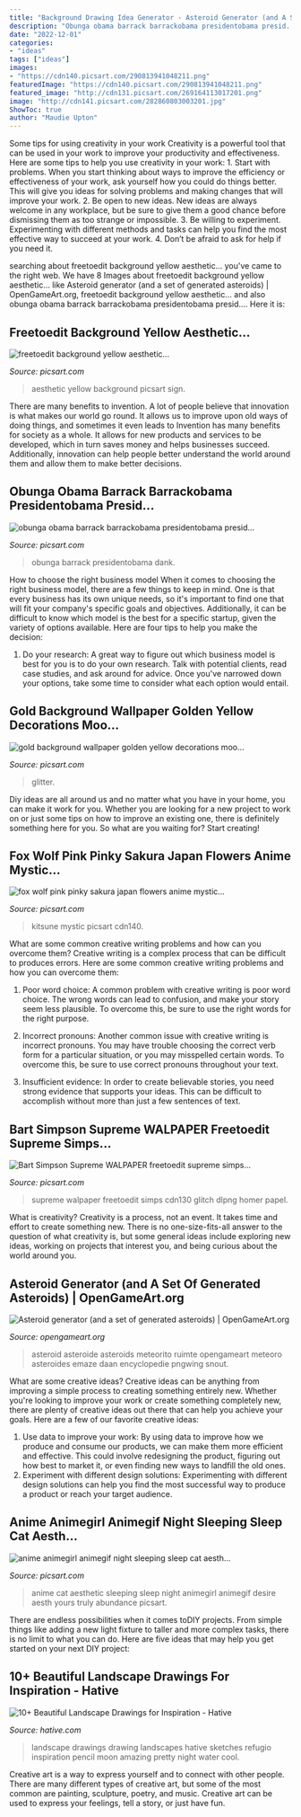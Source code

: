 ```yaml
---
title: "Background Drawing Idea Generator - Asteroid Generator (and A Set Of Generated Asteroids)"
description: "Obunga obama barrack barrackobama presidentobama presid..."
date: "2022-12-01"
categories:
- "ideas"
tags: ["ideas"]
images:
- "https://cdn140.picsart.com/290813941048211.png"
featuredImage: "https://cdn140.picsart.com/290813941048211.png"
featured_image: "http://cdn131.picsart.com/269164113017201.png"
image: "http://cdn141.picsart.com/282860803003201.jpg"
ShowToc: true
author: "Maudie Upton"
---
```



Some tips for using creativity in your work
Creativity is a powerful tool that can be used in your work to improve your productivity and effectiveness. Here are some tips to help you use creativity in your work: 1. Start with problems. When you start thinking about ways to improve the efficiency or effectiveness of your work, ask yourself how you could do things better. This will give you ideas for solving problems and making changes that will improve your work. 2. Be open to new ideas. New ideas are always welcome in any workplace, but be sure to give them a good chance before dismissing them as too strange or impossible. 3. Be willing to experiment. Experimenting with different methods and tasks can help you find the most effective way to succeed at your work. 4. Don’t be afraid to ask for help if you need it.

	

		
searching about freetoedit background yellow aesthetic... you've came to the right web. We have 8 Images about freetoedit background yellow aesthetic... like Asteroid generator (and a set of generated asteroids) | OpenGameArt.org, freetoedit background yellow aesthetic... and also obunga obama barrack barrackobama presidentobama presid.... Here it is:
		
    
## Freetoedit Background Yellow Aesthetic...

<img loading=lazy src="http://cdn141.picsart.com/282860803003201.jpg" onerror="this.onerror=null;this.src='https://tse2.mm.bing.net/th?id=OIP.ZgrvSKDFPuqfeKnczu7-JQHaKd&amp;pid=15.1';" alt="freetoedit background yellow aesthetic...">

_Source: picsart.com_

>aesthetic yellow background picsart sign. 

	

There are many benefits to invention. A lot of people believe that innovation is what makes our world go round. It allows us to improve upon old ways of doing things, and sometimes it even leads to
Invention has many benefits for society as a whole. It allows for new products and services to be developed, which in turn saves money and helps businesses succeed. Additionally, innovation can help people better understand the world around them and allow them to make better decisions.

    
## Obunga Obama Barrack Barrackobama Presidentobama Presid...

<img loading=lazy src="http://cdn131.picsart.com/269164113017201.png" onerror="this.onerror=null;this.src='https://tse4.mm.bing.net/th?id=OIP.EzuNH_hW23hMr36TAG8D0AAAAA&amp;pid=15.1';" alt="obunga obama barrack barrackobama presidentobama presid...">

_Source: picsart.com_

>obunga barrack presidentobama dank. 

	

How to choose the right business model
When it comes to choosing the right business model, there are a few things to keep in mind. One is that every business has its own unique needs, so it's important to find one that will fit your company's specific goals and objectives. Additionally, it can be difficult to know which model is the best for a specific startup, given the variety of options available. Here are four tips to help you make the decision: 
1) Do your research: A great way to figure out which business model is best for you is to do your own research. Talk with potential clients, read case studies, and ask around for advice. Once you've narrowed down your options, take some time to consider what each option would entail.

    
## Gold Background Wallpaper Golden Yellow Decorations Moo...

<img loading=lazy src="https://cdn140.picsart.com/290813941048211.png" onerror="this.onerror=null;this.src='https://tse4.mm.bing.net/th?id=OIP.Z2HBGO45-WqbtiiZjwF3hwHaJ4&amp;pid=15.1';" alt="gold background wallpaper golden yellow decorations moo...">

_Source: picsart.com_

>glitter. 

	

Diy ideas are all around us and no matter what you have in your home, you can make it work for you. Whether you are looking for a new project to work on or just some tips on how to improve an existing one, there is definitely something here for you. So what are you waiting for? Start creating!

    
## Fox Wolf Pink Pinky Sakura Japan Flowers Anime Mystic...

<img loading=lazy src="http://cdn140.picsart.com/268861562016211.png" onerror="this.onerror=null;this.src='https://tse2.mm.bing.net/th?id=OIP._nrVhJodkPSL1CTJkNU_hgHaKm&amp;pid=15.1';" alt="fox wolf pink pinky sakura japan flowers anime mystic...">

_Source: picsart.com_

>kitsune mystic picsart cdn140. 

	

What are some common creative writing problems and how can you overcome them?
Creative writing is a complex process that can be difficult to produces errors. Here are some common creative writing problems and how you can overcome them:
1. Poor word choice: A common problem with creative writing is poor word choice. The wrong words can lead to confusion, and make your story seem less plausible. To overcome this, be sure to use the right words for the right purpose.

2. Incorrect pronouns: Another common issue with creative writing is incorrect pronouns. You may have trouble choosing the correct verb form for a particular situation, or you may misspelled certain words. To overcome this, be sure to use correct pronouns throughout your text.

3. Insufficient evidence: In order to create believable stories, you need strong evidence that supports your ideas. This can be difficult to accomplish without more than just a few sentences of text.

    
## Bart Simpson Supreme WALPAPER Freetoedit Supreme Simps...

<img loading=lazy src="https://cdn130.picsart.com/294146914012201.jpg" onerror="this.onerror=null;this.src='https://tse4.mm.bing.net/th?id=OIP.vS0Z1zHRGudA1RT3554AtwHaO0&amp;pid=15.1';" alt="Bart Simpson Supreme WALPAPER freetoedit supreme simps...">

_Source: picsart.com_

>supreme walpaper freetoedit simps cdn130 glitch dlpng homer papel. 

	

What is creativity?
Creativity is a process, not an event. It takes time and effort to create something new. There is no one-size-fits-all answer to the question of what creativity is, but some general ideas include exploring new ideas, working on projects that interest you, and being curious about the world around you.

    
## Asteroid Generator (and A Set Of Generated Asteroids) | OpenGameArt.org

<img loading=lazy src="https://opengameart.org/sites/default/files/1346943991.png" onerror="this.onerror=null;this.src='https://tse3.mm.bing.net/th?id=OIP.yDjDpbjH4rcJMKjAnsZMrAHaHa&amp;pid=15.1';" alt="Asteroid generator (and a set of generated asteroids) | OpenGameArt.org">

_Source: opengameart.org_

>asteroid asteroide asteroids meteorito ruimte opengameart meteoro asteroides emaze daan encyclopedie pngwing snout. 

	

What are some creative ideas?
Creative ideas can be anything from improving a simple process to creating something entirely new. Whether you're looking to improve your work or create something completely new, there are plenty of creative ideas out there that can help you achieve your goals. Here are a few of our favorite creative ideas: 
1. Use data to improve your work: By using data to improve how we produce and consume our products, we can make them more efficient and effective. This could involve redesigning the product, figuring out how best to market it, or even finding new ways to landfill the old ones. 
2. Experiment with different design solutions: Experimenting with different design solutions can help you find the most successful way to produce a product or reach your target audience.

    
## Anime Animegirl Animegif Night Sleeping Sleep Cat Aesth...

<img loading=lazy src="http://cdn140.picsart.com/258900357027202.gif" onerror="this.onerror=null;this.src='https://tse2.mm.bing.net/th?id=OIP.GeZ5K9jcL6fszNx5_KPjkAHaFX&amp;pid=15.1';" alt="anime animegirl animegif night sleeping sleep cat aesth...">

_Source: picsart.com_

>anime cat aesthetic sleeping sleep night animegirl animegif desire aesth yours truly abundance picsart. 

	

There are endless possibilities when it comes toDIY projects. From simple things like adding a new light fixture to taller and more complex tasks, there is no limit to what you can do. Here are five ideas that may help you get started on your next DIY project: 

    
## 10+ Beautiful Landscape Drawings For Inspiration - Hative

<img loading=lazy src="http://hative.com/wp-content/uploads/2013/09/landscape-drawings/landscape-drawing-2.jpg" onerror="this.onerror=null;this.src='https://tse2.mm.bing.net/th?id=OIP.0Nq5IF4_v3t8Hy_p0b0a2AHaKg&amp;pid=15.1';" alt="10+ Beautiful Landscape Drawings for Inspiration - Hative">

_Source: hative.com_

>landscape drawings drawing landscapes hative sketches refugio inspiration pencil moon amazing pretty night water cool. 

	

Creative art is a way to express yourself and to connect with other people. There are many different types of creative art, but some of the most common are painting, sculpture, poetry, and music. Creative art can be used to express your feelings, tell a story, or just have fun.

